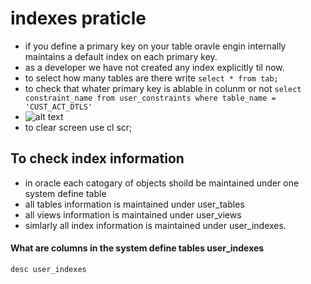 # indexes praticle

- if you define a primary key on your table oravle engin internally maintains a default index on each primary key.
- as a developer we have not created any index explicitly til now.
- to select how many tables are there write `select * from tab;`
- to check that whater primary key is ablable in colunm or not
    `select constraint_name from user_constraints where table_name = 'CUST_ACT_DTLS'`
- ![alt text](download.png)
- to clear screen use cl scr;

## To check index information

- in oracle each catogary of objects shoild be maintained under one system define table
- all tables information is maintained under user_tables
- all views information is maintained under user_views
- simlarly all index information is maintained under user_indexes.

#### What are columns in the system define tables user_indexes
`desc user_indexes`